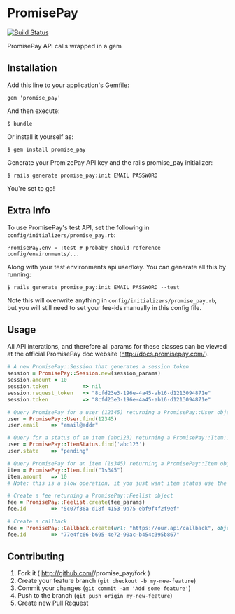 # PromisePay

[![Build Status](https://travis-ci.org/iamliamnorton/promise_pay.svg?branch=master)](https://travis-ci.org/iamliamnorton/promise_pay)

PromisePay API calls wrapped in a gem

## Installation

Add this line to your application's Gemfile:

    gem 'promise_pay'

And then execute:

    $ bundle

Or install it yourself as:

    $ gem install promise_pay

Generate your PromizePay API key and the rails promise_pay initializer:

    $ rails generate promise_pay:init EMAIL PASSWORD

You're set to go!

## Extra Info

To use PromisePay's test API, set the following in `config/initializers/promise_pay.rb`:

    PromisePay.env = :test # probaby should reference config/environments/...

Along with your test environments api user/key. You can generate all this by running:

    $ rails generate promise_pay:init EMAIL PASSWORD --test

Note this will overwrite anything in `config/initializers/promise_pay.rb`, but you will still need to set your fee-ids manually in this config file.

## Usage

All API interations, and therefore all params for these classes can be viewed at the official PromisePay doc website (http://docs.promisepay.com/).

```ruby
# A new PromisePay::Session that generates a session token
session = PromisePay::Session.new(session_params)
session.amount = 10
session.token           => nil
session.request_token   => "8cfd23e3-196e-4a45-ab16-d1213094871e"
session.token           => "8cfd23e3-196e-4a45-ab16-d1213094871e"

# Query PromisePay for a user (12345) returning a PromisePay::User object
user = PromisePay::User.find(12345)
user.email    => "email@addr"

# Query for a status of an item (abc123) returning a PromisePay::Item::Status object
user = PromisePay::ItemStatus.find('abc123')
user.state    => "pending"

# Query PromisePay for an item (1s345) returning a PromisePay::Item object
item = PromisePay::Item.find("1s345")
item.amount   => 10
# Note: this is a slow operation, it you just want item status use the Item::Status API

# Create a fee returning a PromisePay::Feelist object
fee = PromisePay::Feelist.create(fee_params)
fee.id        => "5c07f36a-d18f-4153-9a75-ebf9f4f2f9ef"

# Create a callback
fee = PromisePay::Callback.create(url: "https://our.api/callback", object_type: "items")
fee.id        => "77e4fc66-b695-4e72-90ac-b454c395b867"

```

## Contributing

1. Fork it ( http://github.com/<my-github-username>/promise_pay/fork )
2. Create your feature branch (`git checkout -b my-new-feature`)
3. Commit your changes (`git commit -am 'Add some feature'`)
4. Push to the branch (`git push origin my-new-feature`)
5. Create new Pull Request
